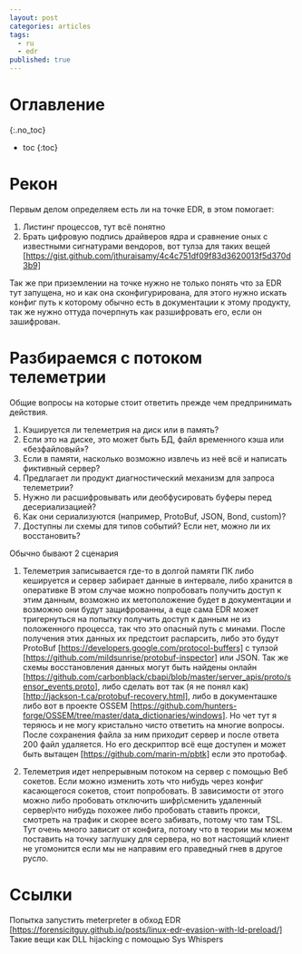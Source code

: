 ```yaml
---
layout: post
categories: articles
tags:
  - ru
  - edr
published: true
---
```


# Оглавление
{:.no_toc}

* toc
{:toc}

# Рекон
Первым делом определяем есть ли на точке EDR, в этом помогает:

1) Листинг процессов, тут всё понятно
2) Брать цифровую подпись драйверов ядра и сравнение оных с известными сигнатурами вендоров, вот тулза для таких вещей [https://gist.github.com/jthuraisamy/4c4c751df09f83d3620013f5d370d3b9]

Так же при приземлении на точке нужно не только понять что за EDR тут запущена, но и как она сконфигурирована, для этого нужно искать конфиг путь к которому обычно есть в документации к этому продукту, так же нужно оттуда почерпнуть как разшифровать его, если он зашифрован.

# Разбираемся с потоком телеметрии

Общие вопросы на которые стоит ответить прежде чем предпринимать действия.
1) Кэшируется ли телеметрия на диск или в память?
2) Если это на диске, это может быть БД, файл временного кэша или «безфайловый»?
3) Если в памяти, насколько возможно извлечь из неё всё и написать фиктивный сервер?
4) Предлагает ли продукт диагностический механизм для запроса телеметрии?
5) Нужно ли расшифровывать или деобфусировать буферы перед десериализацией?
6) Как они сериализуются (например, ProtoBuf, JSON, Bond, custom)?
7) Доступны ли схемы для типов событий? Если нет, можно ли их восстановить?

Обычно бывают 2 сценария
1) Телеметрия записывается где-то в долгой памяти ПК либо кешируется и сервер забирает данные в интервале, либо хранится в оперативке
  В этом случае можно попробовать получить доступ к этим данным, возможно их метоположение будет в документации и возможно они будут защифрованны, а еще сама EDR может тригернуться на попытку получить доступ к данным не из положенного процесса, так что это опасный путь с минами.
  После получения этих данных их предстоит распарсить, либо это будут ProtoBuf [https://developers.google.com/protocol-buffers] с тулзой [https://github.com/mildsunrise/protobuf-inspector] или JSON.
  Так же схемы восстановления данных могут быть найдены онлайн [https://github.com/carbonblack/cbapi/blob/master/server_apis/proto/sensor_events.proto], либо сделать вот так (я не понял как) [http://jackson-t.ca/protobuf-recovery.html], либо в документашке либо вот в проекте OSSEM [https://github.com/hunters-forge/OSSEM/tree/master/data_dictionaries/windows]. Но чет тут я теряюсь и не могу кристально чисто ответить на многие вопросы.
  После сохранения файла за ним приходит сервер и после ответа 200 файл удаляется. Но его дескриптор всё еще доступен и может быть вытащен [https://github.com/marin-m/pbtk] если это протобаф.

2) Телеметрия идет непрерывным потоком на сервер с помощью Веб сокетов.
Если можно изменить хоть что нибудь через конфиг касающегося сокетов, стоит попробовать. В зависимости от этого можно либо пробовать отключить шифр\сменить удаленный сервер\что нибудь похожее либо пробовать ставить прокси, смотреть на трафик и скорее всего забивать, потому что там TSL. Тут очень много зависит от конфига, потому что в теории мы можем поставить на точку заглушку для сервера, но вот настоящий клиент не угомонится если мы не направим его праведный гнев в другое русло.

# Ссылки
Попытка запустить meterpreter в обход EDR [https://forensicitguy.github.io/posts/linux-edr-evasion-with-ld-preload/]
Такие вещи как DLL hijacking с помощью Sys Whispers
